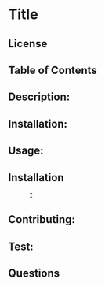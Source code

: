 # Title

        
## License


## Table of Contents


## Description:
          

## Installation:
          

## Usage:
          

## Installation
          
          I

## Contributing:

          

## Test:
          

## Questions

          
          
          

